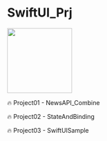 # SwiftUI_Prj
<img src="https://user-images.githubusercontent.com/57200871/141239823-75eb736a-58ac-4b06-8249-84229f1aaeed.png"  width="150" height="150">

🔥 Project01 - NewsAPI_Combine

🔥 Project02 - StateAndBinding

🔥 Project03 - SwiftUISample
